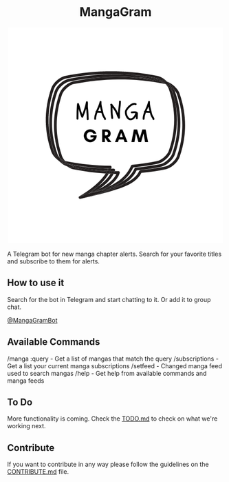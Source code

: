 <h1 align="center">MangaGram</h1>
<div align="center">
<img alt="Climbing elephant" src="logo.png" />
</div>

A Telegram bot for new manga chapter alerts. Search for your favorite titles and subscribe to them for alerts.

## How to use it

Search for the bot in Telegram and start chatting to it. Or add it to group chat.

[@MangaGramBot](http://t.me/MangaGramBot)

## Available Commands

/manga :query - Get a list of mangas that match the query
/subscriptions - Get a list your current manga subscriptions
/setfeed - Changed manga feed used to search mangas
/help - Get help from available commands and manga feeds

## To Do

More functionality is coming. Check the [TODO.md](TODO.md) to check on what we're working next.

## Contribute

If you want to contribute in any way please follow the guidelines on the [CONTRIBUTE.md](CONTRIBUTE.md) file.